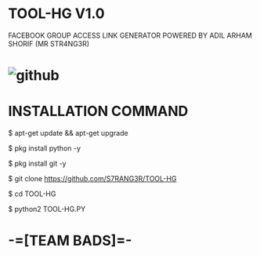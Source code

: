 # TOOL-HG V1.0
FACEBOOK GROUP ACCESS LINK GENERATOR POWERED BY ADIL ARHAM SHORIF (MR STR4NG3R)
# ![github](https://i.ibb.co/WtGLPT8/20210629-060850.jpg)
# INSTALLATION COMMAND
$  apt-get update && apt-get upgrade

$  pkg install python -y

$  pkg install git -y

$  git clone https://github.com/S7RANG3R/TOOL-HG

$  cd TOOL-HG

$  python2 TOOL-HG.PY

# -=[TEAM BADS]=-
